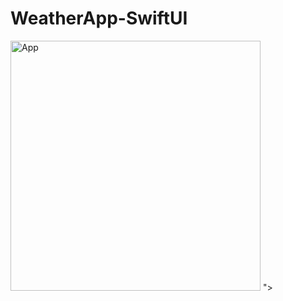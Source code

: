 # WeatherApp-SwiftUI

<div>
<img width="400" alt="App" src="https://github.com/wellitonaraujo/WeatherApp-SwiftUI/assets/42000136/b2d9b1b5-29c1-4273-a8d5-c1141d61ddfd">
 ">
</div>
